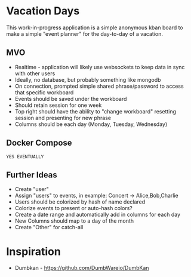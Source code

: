 # Vacation Days

This work-in-progress application is a simple anonymous kban board to make a simple "event planner" for the day-to-day of a vacation.

## MVO

- Realtime - application will likely use websockets to keep data in sync with other users
- Ideally, no database, but probably something like mongodb
- On connection, prompted simple shared phrase/password to access that specific workboard
- Events should be saved under the workboard
- Should retain session for one week
- Top right should have the ability to "change workboard" resetting session and presenting for new phrase
- Columns should be each day (Monday, Tuesday, Wednesday)

## Docker Compose
```
YES EVENTUALLY
```

## Further Ideas
- Create "user"
- Assign "users" to events, in example: Concert -> Alice,Bob,Charlie
- Users should be colorized by hash of name declared
- Colorize events to present or auto-hash colors?
- Create a date range and automatically add in columns for each day
- New Columns should map to a day of the month
- Create "Other" for catch-all


# Inspiration
- Dumbkan - <https://github.com/DumbWareio/DumbKan>
